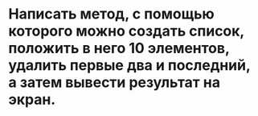 # Написать метод, с помощью которого можно создать список, положить в него 10 элементов, удалить первые два и последний, а затем вывести результат на экран.
